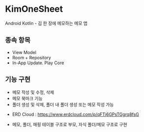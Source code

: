 # KimOneSheet
Android Kotlin - 김 한 장에 메모하는 메모 앱

## 종속 항목
- View Model
- Room + Repository
- In-App Update. Play Core

## 기능 구현
- 메모 작성 및 수정, 삭제
- 메모 북마크 기능
- 폴더 생성 및 삭제, 폴더 내 폴더 생성 또는 메모 작성 가능

* ERD Cloud : <https://www.erdcloud.com/p/qFTj6GPsTGgrq8fsG>
- 메모, 폴더, 매핑 테이블 구조로 부모, 자식 폴더/메모 구조로 구현